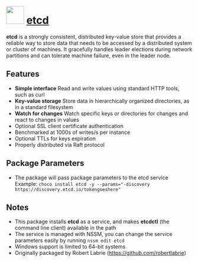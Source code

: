 # <img src="https://cdn.jsdelivr.net/gh/chocolatey-community/chocolatey-coreteampackages@c681fe2d8274d648911c90a5cfa63b43e4663013/icons/etcd.png" width="48" height="48"/> [etcd](https://chocolatey.org/packages/etcd)

**etcd** is a strongly consistent, distributed key-value store that provides a reliable way to store data that needs to
be accessed by a distributed system or cluster of machines. It gracefully handles leader elections during network
partitions and can tolerate machine failure, even in the leader node.

## Features

* **Simple interface** Read and write values using standard HTTP tools, such as curl
* **Key-value storage** Store data in hierarchically organized directories, as in a standard filesystem
* **Watch for changes** Watch specific keys or directories for changes and react to changes in values
* Optional SSL client certificate authentication
* Benchmarked at 1000s of writes/s per instance
* Optional TTLs for keys expiration
* Properly distributed via Raft protocol  

## Package Parameters

* The package will pass package parameters to the etcd service  
Example: `choco install etcd -y --params="-discovery https://discovery.etcd.io/tokengoeshere"`

## Notes

* This package installs **etcd** as a service, and makes **etcdctl** (the command line client) available in the path
* The service is managed with NSSM, you can change the service parameters easily by running `nssm edit etcd`
* Windows support is limited to 64-bit systems
* Originally packaged by Robert Labrie (https://github.com/robertlabrie)
